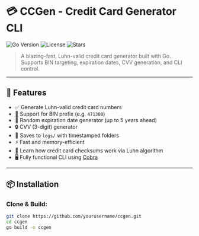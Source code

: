 # 💳 CCGen - Credit Card Generator CLI

![Go Version](https://img.shields.io/badge/Go-1.22+-brightgreen?logo=go)
![License](https://img.shields.io/github/license/yourusername/ccgen)
![Stars](https://img.shields.io/github/stars/yourusername/ccgen?style=social)

> A blazing-fast, Luhn-valid credit card generator built with Go. Supports BIN targeting, expiration dates, CVV generation, and CLI control.

---

## 🚀 Features

- ✅ Generate Luhn-valid credit card numbers
- 🏦 Support for BIN prefix (e.g. `471300`)
- 📆 Random expiration date generator (up to 5 years ahead)
- 🔒 CVV (3-digit) generator
- 📁 Saves to `logs/` with timestamped folders
- ⚡ Fast and memory-efficient
- 🧠 Learn how credit card checksums work via Luhn algorithm
- 🖥️ Fully functional CLI using [Cobra](https://github.com/spf13/cobra)

---

## 📦 Installation

### Clone & Build:

```bash
git clone https://github.com/yourusername/ccgen.git
cd ccgen
go build -o ccgen
